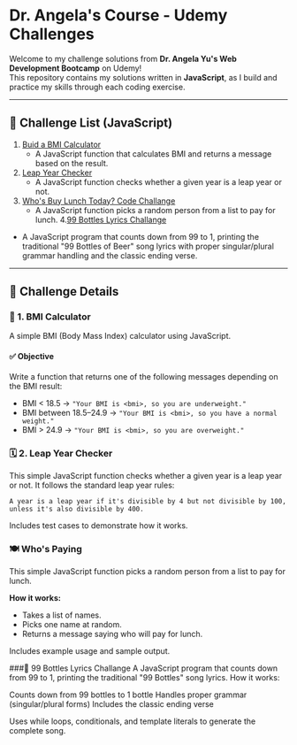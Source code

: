 # Dr. Angela's Course - Udemy Challenges

Welcome to my challenge solutions from **Dr. Angela Yu's Web Development Bootcamp** on Udemy!  
This repository contains my solutions written in **JavaScript**, as I build and practice my skills through each coding exercise.

---

## 🚀 Challenge List (JavaScript)

1. [Buid a BMI Calculator](./bmiCalculator.js)  
   - A JavaScript function that calculates BMI and returns a message based on the result.
2. [Leap Year Checker](./leapYear.js)
   - A JavaScript function checks whether a given year is a leap year or not.
3. [Who's Buy Lunch Today? Code Challange](./whosBuyLunch.js)
   - A JavaScript function picks a random person from a list to pay for lunch.
4.[99 Bottles Lyrics Challange](./nineNineBottle.js)
 - A JavaScript program that counts down from 99 to 1, printing the traditional "99 Bottles of Beer" song lyrics with proper singular/plural grammar handling and the classic ending verse.


---

## 📌 Challenge Details

### 🔹 1. BMI Calculator

A simple BMI (Body Mass Index) calculator using JavaScript.

#### ✅ Objective

Write a function that returns one of the following messages depending on the BMI result:

- BMI < 18.5 → `"Your BMI is <bmi>, so you are underweight."`
- BMI between 18.5–24.9 → `"Your BMI is <bmi>, so you have a normal weight."`
- BMI > 24.9 → `"Your BMI is <bmi>, so you are overweight."`

### 🗓️ 2. Leap Year Checker

This simple JavaScript function checks whether a given year is a leap year or not.
It follows the standard leap year rules:

    A year is a leap year if it's divisible by 4 but not divisible by 100,
    unless it's also divisible by 400.

Includes test cases to demonstrate how it works.

### 🍽️ Who's Paying

This simple JavaScript function picks a random person from a list to pay for lunch.

**How it works:**
- Takes a list of names.
- Picks one name at random.
- Returns a message saying who will pay for lunch.

Includes example usage and sample output.

###🍺 99 Bottles Lyrics Challange
A JavaScript program that counts down from 99 to 1, printing the traditional "99 Bottles" song lyrics.
How it works:

Counts down from 99 bottles to 1 bottle
Handles proper grammar (singular/plural forms)
Includes the classic ending verse

Uses while loops, conditionals, and template literals to generate the complete song.

